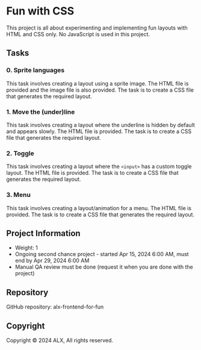 # Fun with CSS

This project is all about experimenting and implementing fun layouts with HTML and CSS only. No JavaScript is used in this project.

## Tasks

### 0. Sprite languages

This task involves creating a layout using a sprite image. The HTML file is provided and the image file is also provided. The task is to create a CSS file that generates the required layout.

### 1. Move the (under)line

This task involves creating a layout where the underline is hidden by default and appears slowly. The HTML file is provided. The task is to create a CSS file that generates the required layout.

### 2. Toggle

This task involves creating a layout where the `<input>` has a custom toggle layout. The HTML file is provided. The task is to create a CSS file that generates the required layout.

### 3. Menu

This task involves creating a layout/animation for a menu. The HTML file is provided. The task is to create a CSS file that generates the required layout.

## Project Information

- Weight: 1
- Ongoing second chance project - started Apr 15, 2024 6:00 AM, must end by Apr 29, 2024 6:00 AM
- Manual QA review must be done (request it when you are done with the project)

## Repository

GitHub repository: alx-frontend-for-fun

## Copyright

Copyright © 2024 ALX, All rights reserved.

